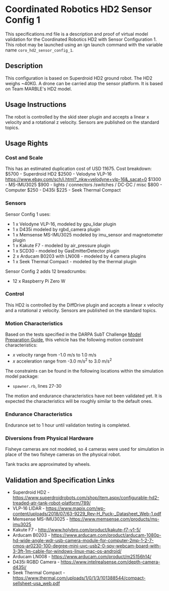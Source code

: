 <!---This is a Markdown description of a robot model submitted for inclusion in the DARPA Subterranean Challenge Technology Repository -->

# Coordinated Robotics HD2 Sensor Config 1
This specifications.md file is a description and proof of virtual model validation for the Coordinated Robotics HD2 with Sensor Configuration 1. This robot may be launched using an ign launch command with the variable name `coro_hd2_sensor_config_1`.

## Description
This configuration is based on Superdroid HD2 ground robot. The HD2 weighs ~40KG.  A drone can be carried atop the sensor platform.  It is based on Team MARBLE's HD2 model.

## Usage Instructions
The robot is controlled by the skid steer plugin and accepts a linear x velocity and a rotational z velocity.
Sensors are published on the standard topics.

## Usage Rights


### Cost and Scale
This has an estimated duplication cost of USD 11675.
Cost breakdown:
$5700 - Superdroid HD2
$2500 - Velodyne VLP-16 https://www.ebay.com/sch/i.html?_nkw=velodyne+vlp-16&_sacat=0
$1300 - MS-IMU3025
$900  - lights / connectors /switches / DC-DC / misc
$800  - Computer 
$250  - D435i
$225  - Seek Thermal Compact

### Sensors
Sensor Config 1 uses:
* 1 x Velodyne VLP-16, modeled by gpu_lidar plugin
* 1 x D435i modeled by rgbd_camera plugin
* 1 x Memsense MS-IMU3025 modeled by imu_sensor and magnetometer plugin
* 1 x Kakute F7 - modeled by air_pressure plugin
* 1 x SCD30 - modeled by GasEmitterDetector plugin
* 2 x Arducam B0203 with LN008 - modeled by 4 camera plugins
* 1 x Seek Thermal Compact - modeled by the thermal plugin

Sensor Config 2 adds 12 breadcrumbs:
* 12 x Raspberry Pi Zero W

### Control
This HD2 is controlled by the DiffDrive plugin and accepts a linear x velocity and a rotational z velocity.
Sensors are published on the standard topics.

### Motion Characteristics
Based on the tests specified in the DARPA SubT Challenge [Model Preparation Guide](https://subtchallenge.com/resources/Simulation_Model_Preparation_Guide.pdf), this vehicle has the following motion constraint characteristics:

* _x_ velocity range from -1.0 m/s to 1.0 m/s
* _x_ acceleration range from -3.0 m/s<sup>2</sup> to 3.0 m/s<sup>2</sup>

The constraints can be found in the following locations within the simulation model package:

* `spawner.rb`, lines 27-30

The motion and endurance characteristics have not been validated yet.  It is expected the characteristics will be roughly similar to the default ones.


### Endurance Characteristics
Endurance set to 1 hour until validation testing is completed.


### Diversions from Physical Hardware
Fisheye cameras are not modeled, so 4 cameras were used for simulation in place of the two fisheye cameras on the physical robot.

Tank tracks are approximated by wheels.


## Validation and Specification Links
* Superdroid HD2 - https://www.superdroidrobots.com/shop/item.aspx/configurable-hd2-treaded-atr-tank-robot-platform/789/
* VLP-16 LIDAR -  https://www.mapix.com/wp-content/uploads/2018/07/63-9229_Rev-H_Puck-_Datasheet_Web-1.pdf
* Memsense MS-IMU3025 - https://www.memsense.com/products/ms-imu3025
* Kakute F7 - http://www.holybro.com/product/kakute-f7-v1-5/
* Arducam B0203 - https://www.arducam.com/product/arducam-1080p-hd-wide-angle-wdr-usb-camera-module-for-computer-2mp-1-2-7-cmos-ar0230-100-degree-mini-uvc-usb2-0-spy-webcam-board-with-3-3ft-1m-cable-for-windows-linux-mac-os-android/
* Arducam LN008 - https://www.arducam.com/product/m25156h14/
* D435i RGBD Camera - https://www.intelrealsense.com/depth-camera-d435i/
* Seek Thermal Compact - https://www.thermal.com/uploads/1/0/1/3/101388544/compact-sellsheet-usa_web.pdf
